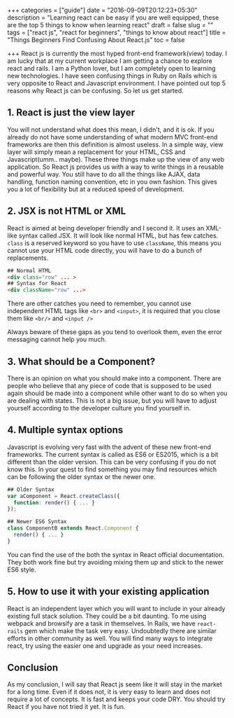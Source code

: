 +++
categories = ["guide"]
date = "2016-09-09T20:12:23+05:30"
description = "Learning react can be easy if you are well equipped, these are the top 5 things to know when learning react"
draft = false
slug = ""
tags = ["react js", "react for beginners",
"things to know about react"]
title = "Things Beginners Find Confusing About React.js"
toc = false

+++
React js is currently the most hyped front-end framework(view) today. I am lucky that at my current workplace I am getting a chance to explore react and rails. I am a Python lover, but I am completely open to learning new technologies. I have seen confusing things in Ruby on Rails which is very opposite to React and Javascript environment. I have pointed out top 5 reasons why React js can be confusing. So let us get started.

## 1. React is just the view layer

You will not understand what does this mean, I didn't, and it is ok. If you already do not have some understanding of what modern MVC front-end frameworks are then this definition is almost useless. In a simple way, view layer will simply mean a replacement for your HTML, CSS and Javascript(umm.. maybe). These three things make up the view of any web application. So React js provides us with a way to write things in a reusable and powerful way. You still have to do all the things like AJAX, data handling, function naming convention, etc in you own fashion. This gives you a lot of flexibility but at a reduced speed of development.

## 2. JSX is not HTML or XML

React is aimed at being developer friendly and I second it. It uses an XML-like syntax called JSX. It will look like normal HTML, but has few catches. `class` is a reserved keyword so you have to use `className`, this means you cannot use your HTML code directly, you will have to do a bunch of replacements.

```html
## Normal HTML
<div class="row" ... >
## Syntax for React
<div className="row" ...>
```
 There are other catches you need to remember, you cannot use independent HTML tags like `<br>` and `<input>`, it is required that you close them like `<br/>` and `<input />`

Always beware of these gaps as you tend to overlook them, even the error messaging cannot help you much.

## 3.  What should be a Component?

There is an opinion on what you should make into a component. There are people who believe that any piece of code that is supposed to be used again should be made into a component while other want to do so when you are dealing with states. This is not a big issue, but you will have to adjust yourself according to the developer culture you find yourself in.

## 4. Multiple syntax options

Javascript is evolving very fast with the advent of these new front-end frameworks. The current syntax is called as ES6 or ES2015, which is a bit different than the older version. This can be very confusing if you do not know this. In your quest to find something you may find resources which can be following the older syntax or the newer one.

```javascript
## Older Syntax
var aComponent = React.createClass({
  function: render() { ... }
});

## Newer ES6 Syntax
class ComponentB extends React.Component {
  render() { ... }
}
```

You can find the use of the both the syntax in React official documentation. They both work fine but try avoiding mixing them up  and stick to the newer ES6 style.

## 5. How to use it with your existing application

React is an independent layer which you will want to include in your already existing full stack solution. They could be a bit daunting. To me using webpack and browsify are a task in themselves. In Rails, we have `react-rails` gem which make the task very easy. Undoubtedly there are similar efforts in other community as well. You will find many ways to integrate react, try using the easier one and upgrade as your need increases.

## Conclusion

As my conclusion, I will say that React js seem like it will stay in the market for a long time. Even if it does not, it is very easy to learn and does not require a lot of concepts. It is fast and keeps your code DRY. You should try React if you have not tried it yet. It is fun.

